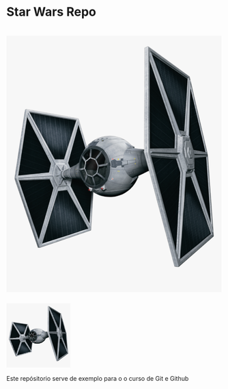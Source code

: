 # Star Wars Repo

# ![](/tie-fighter.png)

<img src="./tie-fighter.png" height="150" width="150">

Este repósitorio serve de exemplo para o o curso de Git e Github
